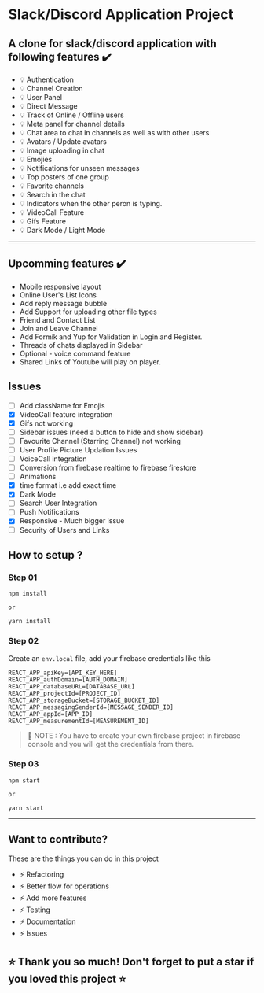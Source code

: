 # Slack/Discord Application Project

## A clone for slack/discord application with following features ✔️

- 💡 Authentication
- 💡 Channel Creation
- 💡 User Panel
- 💡 Direct Message
- 💡 Track of Online / Offline users
- 💡 Meta panel for channel details
- 💡 Chat area to chat in channels as well as with other users
- 💡 Avatars / Update avatars
- 💡 Image uploading in chat
- 💡 Emojies
- 💡 Notifications for unseen messages
- 💡 Top posters of one group
- 💡 Favorite channels
- 💡 Search in the chat
- 💡 Indicators when the other peron is typing.
- 💡 VideoCall Feature
- 💡 Gifs Feature
- 💡 Dark Mode / Light Mode

---

## Upcomming features ✔️
- Mobile responsive layout
- Online User's List Icons
- Add reply message bubble
- Add Support for uploading other file types
- Friend and Contact List
- Join and Leave Channel
- Add Formik and Yup for Validation in Login and Register.
- Threads of chats displayed in Sidebar
- Optional - voice command feature 
- Shared Links of Youtube will play on player.

## Issues
- [ ] Add className for Emojis
- [x] VideoCall feature integration
- [x] Gifs not working
- [ ] Sidebar issues (need a button to hide and show sidebar)
- [ ] Favourite Channel (Starring Channel) not working
- [ ] User Profile Picture Updation Issues
- [ ] VoiceCall integration
- [ ] Conversion from firebase realtime to firebase firestore
- [ ] Animations
- [x] time format i.e add exact time
- [x] Dark Mode
- [ ] Search User Integration
- [ ] Push Notifications
- [x] Responsive - Much bigger issue
- [ ] Security of Users and Links

## How to setup ?


### Step 01

```
npm install

or

yarn install
```

### Step 02

Create an `env.local` file, add your firebase credentials like this

```
REACT_APP_apiKey=[API_KEY_HERE]
REACT_APP_authDomain=[AUTH_DOMAIN]
REACT_APP_databaseURL=[DATABASE_URL]
REACT_APP_projectId=[PROJECT_ID]
REACT_APP_storageBucket=[STORAGE_BUCKET_ID]
REACT_APP_messagingSenderId=[MESSAGE_SENDER_ID]
REACT_APP_appId=[APP_ID]
REACT_APP_measurementId=[MEASUREMENT_ID]

```

> 📣 NOTE : You have to create your own firebase project in firebase console and you will get the credentials from there.

### Step 03

```
npm start

or

yarn start
```

---

## Want to contribute?

These are the things you can do in this project

- ⚡ Refactoring
- ⚡ Better flow for operations
- ⚡ Add more features
- ⚡ Testing
- ⚡ Documentation
- ⚡ Issues

## ⭐ Thank you so much! Don't forget to put a star if you loved this project ⭐
